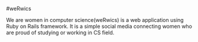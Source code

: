 #weRwics 

We are women in computer science(weRwics) is a web application using Ruby on Rails framework. It is a simple social media connecting women who are proud of studying or working in CS field.

